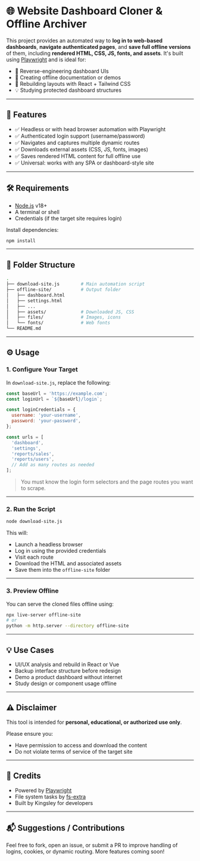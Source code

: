 
# 🌐 Website Dashboard Cloner & Offline Archiver

This project provides an automated way to **log in to web-based dashboards**, **navigate authenticated pages**, and **save full offline versions** of them, including **rendered HTML, CSS, JS, fonts, and assets**. It's built using [Playwright](https://playwright.dev/) and is ideal for:

- 🔄 Reverse-engineering dashboard UIs
- 📁 Creating offline documentation or demos
- 🔧 Rebuilding layouts with React + Tailwind CSS
- 💡 Studying protected dashboard structures

---

## 🚀 Features

- ✅ Headless or with head browser automation with Playwright
- ✅ Authenticated login support (username/password)
- ✅ Navigates and captures multiple dynamic routes
- ✅ Downloads external assets (CSS, JS, fonts, images)
- ✅ Saves rendered HTML content for full offline use
- ✅ Universal: works with any SPA or dashboard-style site

---

## 🛠️ Requirements

- [Node.js](https://nodejs.org/) v18+
- A terminal or shell
- Credentials (if the target site requires login)

Install dependencies:

```bash
npm install
```

---

## 📂 Folder Structure

```bash
.
├── download-site.js        # Main automation script
├── offline-site/           # Output folder
│   ├── dashboard.html
│   ├── settings.html
│   ├── ...
│   ├── assets/             # Downloaded JS, CSS
│   ├── files/              # Images, icons
│   └── fonts/              # Web fonts
└── README.md
```

---

## ⚙️ Usage

### 1. Configure Your Target

In `download-site.js`, replace the following:

```js
const baseUrl = 'https://example.com';
const loginUrl = `${baseUrl}/login`;

const loginCredentials = {
  username: 'your-username',
  password: 'your-password',
};

const urls = [
  'dashboard',
  'settings',
  'reports/sales',
  'reports/users',
  // Add as many routes as needed
];
```

> You must know the login form selectors and the page routes you want to scrape.

---

### 2. Run the Script

```bash
node download-site.js
```

This will:

- Launch a headless browser
- Log in using the provided credentials
- Visit each route
- Download the HTML and associated assets
- Save them into the `offline-site` folder

---

### 3. Preview Offline

You can serve the cloned files offline using:

```bash
npx live-server offline-site
# or
python -m http.server --directory offline-site
```

---

## 💡 Use Cases

- UI/UX analysis and rebuild in React or Vue
- Backup interface structure before redesign
- Demo a product dashboard without internet
- Study design or component usage offline

---

## ⚠️ Disclaimer

This tool is intended for **personal, educational, or authorized use only**.

Please ensure you:
- Have permission to access and download the content
- Do not violate terms of service of the target site

---

## 🙌 Credits

- Powered by [Playwright](https://playwright.dev/)
- File system tasks by [fs-extra](https://github.com/jprichardson/node-fs-extra)
- Built by Kingsley for developers

---

## 📬 Suggestions / Contributions

Feel free to fork, open an issue, or submit a PR to improve handling of logins, cookies, or dynamic routing. More features coming soon!
